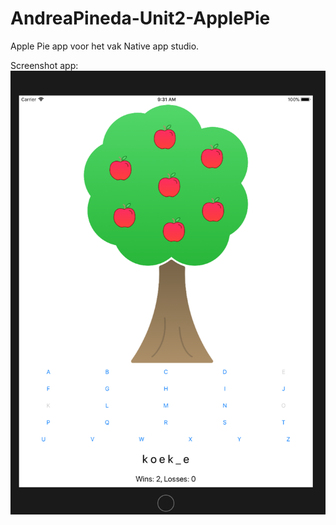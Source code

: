 # AndreaPineda-Unit2-ApplePie

Apple Pie app voor het vak Native app studio.

Screenshot app:
![alt text](https://github.com/andreapinedac/AndreaPineda-Unit2-ApplePie/blob/master/Apple%20Pie/Screenshot%202017-11-09%2009.31.51.png)
